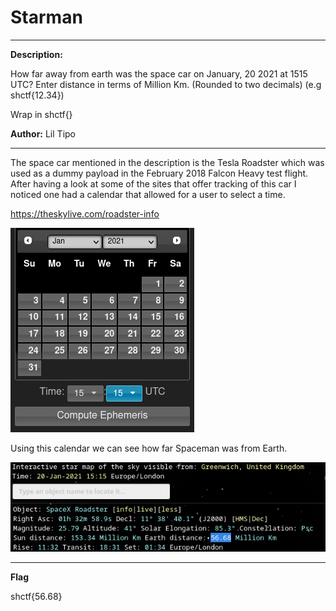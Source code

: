 # Starman
- - -
**Description:**

How far away from earth was the space car on January, 20 2021 at 1515 UTC? Enter distance in terms of Million Km. (Rounded to two decimals) (e.g shctf{12.34})

Wrap in shctf{}

**Author:** Lil Tipo

- - -

The space car mentioned in the description is the Tesla Roadster which was used as a dummy payload in the February 2018 Falcon Heavy test flight. After having a look at some of the sites that offer tracking of this car I noticed one had a calendar that allowed for a user to select a time. 

https://theskylive.com/roadster-info

![](https://github.com/TheArchPirate/ctf-writeups/blob/main/Space-Heroes/images/spaceman-calendar.png?raw=true)

Using this calendar we can see how far Spaceman was from Earth.

![](https://github.com/TheArchPirate/ctf-writeups/blob/main/Space-Heroes/images/spaceman-distance-from-earth.png?raw=true)

- - -
**Flag**

shctf{56.68}